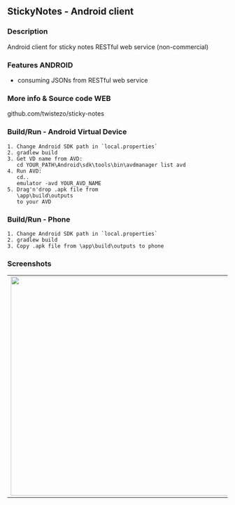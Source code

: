 ## StickyNotes - Android client

### Description
Android client for sticky notes RESTful web service (non-commercial)

### Features ANDROID
- consuming JSONs from RESTful web service

### More info & Source code WEB
github.com/twistezo/sticky-notes

### Build/Run - Android Virtual Device
```
1. Change Android SDK path in `local.properties`
2. gradlew build
3. Get VD name from AVD: 
   cd YOUR_PATH\Android\sdk\tools\bin\avdmanager list avd
4. Run AVD: 
   cd..
   emulator -avd YOUR_AVD_NAME
5. Drag'n'drop .apk file from 
   \app\build\outputs
   to your AVD
```

### Build/Run - Phone
```
1. Change Android SDK path in `local.properties`
2. gradlew build
3. Copy .apk file from \app\build\outputs to phone
```

### Screenshots
<table>
    <tr>
        <td>
            <img src="http://i.imgur.com/GcfTRLG.png" width="500">
        </td>
        <td>
            <img src="http://i.imgur.com/DioMC2v.png" width="500">
        </td>
    </tr>
    </tr>
</table>
